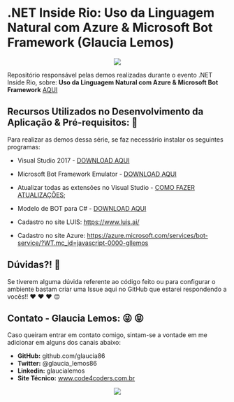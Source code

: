 # .NET Inside Rio: Uso da Linguagem Natural com Azure & Microsoft Bot Framework (Glaucia Lemos)

<p align="center">
  <img src="https://i.imgur.com/pA6SRQ6.gif"/>  
</p>

Repositório responsável pelas demos realizadas durante o evento .NET Inside Rio, sobre: **Uso da Linguagem Natural com Azure & Microsoft Bot Framework** [AQUI](https://bit.ly/2NHd4eL)

## Recursos Utilizados no Desenvolvimento da Aplicação & Pré-requisitos: :rocket:

Para realizar as demos dessa série, se faz necessário instalar os seguintes programas:

* Visual Studio 2017 - [DOWNLOAD AQUI](https://visualstudio.microsoft.com/?WT.mc_id=javascript-0000-gllemos)
* Microsoft Bot Framework Emulator - [DOWNLOAD AQUI](https://github.com/Microsoft/BotFramework-Emulator/releases
)
* Atualizar todas as extensões no Visual Studio - [COMO FAZER ATUALIZAÇÕES](https://docs.microsoft.com/visualstudio/extensibility/how-to-update-a-visual-studio-extension?view=vs-2017&WT.mc_id=javascript-0000-gllemos);

* Modelo de BOT para C# - [DOWNLOAD AQUI](https://marketplace.visualstudio.com/items?itemName=BotBuilder.botbuilderv4)

* Cadastro no site LUIS: https://www.luis.ai/
* Cadastro no site Azure: https://azure.microsoft.com/services/bot-service/?WT.mc_id=javascript-0000-gllemos

## Dúvidas?! :triangular_flag_on_post:

Se tiverem alguma dúvida referente ao código feito ou para configurar o ambiente bastam criar uma Issue aqui no GitHub que estarei respondendo a vocês!! :heart: :heart: :heart: :blush:

## Contato - Glaucia Lemos: :stuck_out_tongue_winking_eye: :stuck_out_tongue_closed_eyes:

Caso queiram entrar em contato comigo, sintam-se a vontade em me adicionar em alguns dos canais abaixo:

* **GitHub:** github.com/glaucia86
* **Twitter:** @glaucia_lemos86
* **Linkedin:** glaucialemos
* **Site Técnico:** www.code4coders.com.br



<p align="center">
  <img src="https://i.imgur.com/dLSzYDT.gif"/>  
</p>



